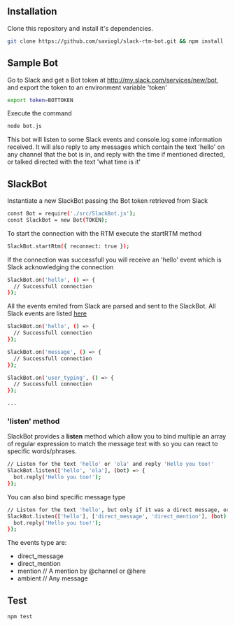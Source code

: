## Installation

Clone this repository and install it's dependencies.

```bash
git clone https://github.com/saviogl/slack-rtm-bot.git && npm install
```

## Sample Bot

Go to Slack and get a Bot token at http://my.slack.com/services/new/bot, and export the token to an environment variable 'token'
```bash
export token=BOTTOKEN
```

Execute the command
```bash
node bot.js
```

This bot will listen to some Slack events and console.log some information received.
It will also reply to any messages which contain the text 'hello' on any channel that the bot is in, and reply with the time if mentioned directed,
or talked directed with the text 'what time is it'

## SlackBot
Instantiate a new SlackBot passing the Bot token retrieved from Slack

```bash
const Bot = require('./src/SlackBot.js');
const SlackBot = new Bot(TOKEN);
```

To start the connection with the RTM execute the startRTM method

```bash
SlackBot.startRtm({ reconnect: true });
```

If the connection was successfull you will receive an 'hello' event which is Slack acknowledging the connection

```bash
SlackBot.on('hello', () => {
  // Successfull connection
});
```

All the events emited from Slack are parsed and sent to the SlackBot. All Slack events are listed [here](https://api.slack.com/rtm)
```bash
SlackBot.on('hello', () => {
  // Successfull connection
});

SlackBot.on('message', () => {
  // Successfull connection
});

SlackBot.on('user_typing', () => {
  // Successfull connection
});

...
```
### 'listen' method
SlackBot provides a **listen** method which allow you to bind multiple an array of regular expression to match the message text with 
so you can react to specific words/phrases.

```bash
// Listen for the text 'hello' or 'ola' and reply 'Hello you too!'
SlackBot.listen(['hello', 'ola'], (bot) => {
  bot.reply('Hello you too!');
});
```

You can also bind specific message type
```bash
// Listen for the text 'hello', but only if it was a direct message, or someone mentioned the bot in a channel that it is part of
SlackBot.listen(['hello'], ['direct_message', 'direct_mention'], (bot) => {
  bot.reply('Hello you too!');
});
```

The events type are:

* direct_message
* direct_mention
* mention // A mention by @channel or @here
* ambient // Any message

## Test
```bash
npm test
```
